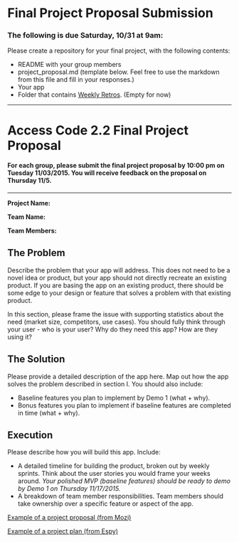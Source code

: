 # Final Project Proposal Submission  

### The following is due Saturday, 10/31 at 9am:  

  
Please create a repository for your final project, with the following contents:  
  *  README with your group members  
  *  project_proposal.md (template below. Feel free to use the markdown from this file and fill in your responses.) 
  *  Your app
  *  Folder that contains [Weekly Retros](weekly_retrospective.md). (Empty for now)  


---

# Access Code 2.2 Final Project Proposal

#### For each group, please submit the final project proposal by 10:00 pm on Tuesday 11/03/2015. You will receive feedback on the proposal on Thursday 11/5. 

---
**Project Name:**

**Team Name:**

**Team Members:**  


## The Problem 
Describe the problem that your app will address. This does not need to be a novel idea or product, but your app should not directly recreate an existing product. If you are basing the app on an existing product, there should be some edge to your design or feature that solves a problem with that existing product.   

In this section, please frame the issue with supporting statistics about the need (market size, competitors, use cases). You should fully think through your user - who is your user? Why do they need this app? How are they using it?   

## The Solution 
Please provide a detailed description of the app here. Map out how the app solves the problem described in section I. You should also include:
  *  Baseline features you plan to implement by Demo 1 (what + why).
  *  Bonus features you plan to implement if baseline features are completed in time (what + why).

## Execution
Please describe how you will build this app. Include: 
  *  A detailed timeline for building the product, broken out by weekly sprints. Think about the user stories you would frame your weeks around. *Your polished MVP (baseline features) should be ready to demo by Demo 1 on Thursday 11/17/2015.*  
  *  A breakdown of team member responsibilities. Team members should take ownership over a specific feature or aspect of the app.  


[Example of a project proposal (from Mozi)](https://github.com/jaellysbales/access-robot/blob/master/ProjectProposal.md)

[Example of a project plan (from Espy)](https://docs.google.com/spreadsheets/d/1n4XtthaWqkg7YvaTfJZwC9Fc10RKd4JLr4HaUtYAh1c/edit#gid=0)
